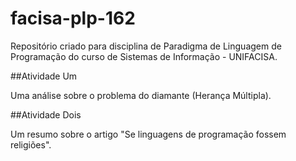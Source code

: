 # facisa-plp-162
Repositório criado para disciplina de Paradigma de Linguagem de Programação do curso de Sistemas de Informação - UNIFACISA.

##Atividade Um

Uma análise sobre o problema do diamante (Herança Múltipla).

##Atividade Dois

Um resumo sobre o artigo "Se linguagens de programação fossem religiões".